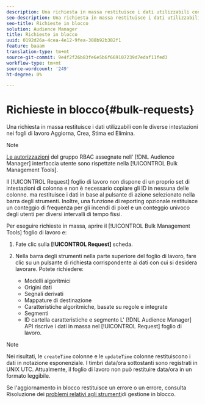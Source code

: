 ```yaml
---
description: Una richiesta in massa restituisce i dati utilizzabili con le diverse intestazioni nei fogli di lavoro Aggiorna, Crea, Stima ed Elimina.
seo-description: Una richiesta in massa restituisce i dati utilizzabili con le diverse intestazioni nei fogli di lavoro Aggiorna, Crea, Stima ed Elimina.
seo-title: Richieste in blocco
solution: Audience Manager
title: Richieste in blocco
uuid: 0192d26a-4cea-4e12-9fea-388b92b382f1
feature: baaam
translation-type: tm+mt
source-git-commit: 9e4f2f26b83fe6e5b6f669107239d7edaf11fed3
workflow-type: tm+mt
source-wordcount: '249'
ht-degree: 0%

---
```



# Richieste in blocco{#bulk-requests}

Una richiesta in massa restituisce i dati utilizzabili con le diverse intestazioni nei fogli di lavoro Aggiorna, Crea, Stima ed Elimina.

<!-- 

t_bulk_requests.xml

 -->

>[!NOTE]
>
>[Le autorizzazioni](../../features/administration/administration-overview.md) del gruppo RBAC assegnate nell’ [!DNL Audience Manager] interfaccia utente sono rispettate nella [!UICONTROL Bulk Management Tools].

Il [!UICONTROL Request] foglio di lavoro non dispone di un proprio set di intestazioni di colonna e non è necessario copiare gli ID in nessuna delle colonne. ma restituisce i dati in base al pulsante di azione selezionato nella barra degli strumenti. Inoltre, una funzione di reporting opzionale restituisce un conteggio di frequenza per gli incendi di pixel e un conteggio univoco degli utenti per diversi intervalli di tempo fissi.

Per eseguire richieste in massa, aprire il [!UICONTROL Bulk Management Tools] foglio di lavoro e:

1. Fate clic sulla **[!UICONTROL Request]** scheda.
2. Nella barra degli strumenti nella parte superiore del foglio di lavoro, fare clic su un pulsante di richiesta corrispondente ai dati con cui si desidera lavorare. Potete richiedere:

   * Modelli algoritmici
   * Origini dati
   * Segnali derivati
   * Mappature di destinazione
   * Caratteristiche algoritmiche, basate su regole e integrate
   * Segmenti
   * ID cartella caratteristiche e segmento
   L&#39; [!DNL Audience Manager] API riscrive i dati in massa nel [!UICONTROL Request] foglio di lavoro.

>[!NOTE]
>
>Nei risultati, le `createTime` colonne e le `updateTime` colonne restituiscono i dati in notazione esponenziale. I timbri data/ora sottostanti sono registrati in UNIX UTC. Attualmente, il foglio di lavoro non può restituire data/ora in un formato leggibile.

Se l&#39;aggiornamento in blocco restituisce un errore o un errore, consulta Risoluzione dei [problemi relativi agli strumenti](../../reference/bulk-management-tools/bulk-troubleshooting.md)di gestione in blocco.
